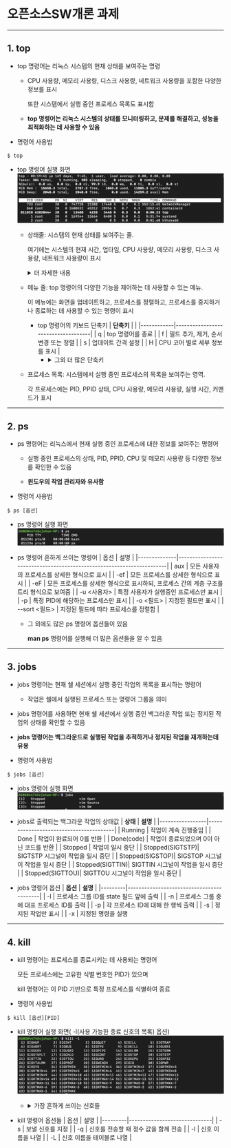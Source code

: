 # 오픈소스SW개론 과제
***
## 1. top
* top 명령어는 리눅스 시스템의 현재 상태를 보여주는 명령  

    * CPU 사용량, 메모리 사용량, 디스크 사용량, 네트워크 사용량을 포함한 다양한 정보를 표시 

      또한 시스템에서 실행 중인 프로세스 목록도 표시함
  
    * __top 명령어는 리눅스 시스템의 상태를 모니터링하고, 문제를 해결하고, 성능을 최적화하는 데 사용할 수 있음__
* 명령어 사용법
```
$ top
```
* top 명령어 실행 화면
![image](https://github.com/EHmin2/Opensource_SW/blob/master/top.png)
  + 상태줄: 시스템의 현재 상태를 보여주는 줄. 

    여기에는 시스템의 현재 시간, 업타임, CPU 사용량, 메모리 사용량, 디스크 사용량, 네트워크 사용량이 표시
        <details>
        <summary>더 자세한 내용</summary>
          
          * 첫 번째 줄은 현재 시간, 서버 구동시간, 접속 유저수, 로드 애버리지를 의미
          
          * 두 번째 줄은 전체 프로세스 수, 실행 중인 프로세스 수, 대기 중인 프로세스 수, 정지 중인 프로세스 수, 좀비 프로세스 수를 의미
          
          * 세 번째 줄은 cpu의 사용량 정보를 의미
          
          * 네 번째 줄은 시스템 메모리 사용량 정보를 의미
          
          * 다섯 번째 줄은 시스템의 스왑 영역 사용량 정보를 의미
  + 메뉴 줄: top 명령어의 다양한 기능을 제어하는 데 사용할 수 있는 메뉴.
 
    이 메뉴에는 화면을 업데이트하고, 프로세스를 정렬하고, 프로세스를 중지하거나 종료하는 데 사용할 수 있는 명령이 표시
  
    * top 명령어의 키보드 단축키
      | __단축키__ |                                    |
      |------------|------------------------------------|
      |     q      | top 명령어를 종료                   |
      |     f      | 필드 추가, 제거, 순서 변경 또는 정렬 |
      |     s      | 업데이트 간격 설정                  |
      |     H      | CPU 코어 별로 세부 정보를 표시       |
        * <details>
          <summary>그외 더 많은 단축키</summary>
            ![image](https://github.com/EHmin2/Opensource_SW/blob/master/man%20top%201.png)
            ![image](https://github.com/EHmin2/Opensource_SW/blob/master/man%20top%202.png)
   
  + 프로세스 목록: 시스템에서 실행 중인 프로세스의 목록을 보여주는 영역. 

    각 프로세스에는 PID, PPID 상태, CPU 사용량, 메모리 사용량, 실행 시간, 커맨드가 표시
***  
## 2. ps
* ps 명령어는 리눅스에서 현재 실행 중인 프로세스에 대한 정보를 보여주는 명령어

  * 실행 중인 프로세스의 상태, PID, PPID, CPU 및 메모리 사용량 등 다양한 정보를 확인한 수 있음

  * __윈도우의 작업 관리자와 유사함__
* 명령어 사용법
```
$ ps [옵션]
```
* ps 명령어 실행 화면
   ![image](https://github.com/EHmin2/Opensource_SW/blob/master/ps.png)
  
  
* ps 명령어 흔하게 쓰이는 명령어
  | 옵션          |      설명                                                             |
  |--------------|----------------------------------------------------------------------|
  | aux          | 모든 사용자의 프로세스를 상세한 형식으로 표시                                   |
  | -ef          | 모든 프로세스를 상세한 형식으로 표시                                          |
  | -eF          | 모든 프로세스를 상세한 형식으로 표시하되, 프로세스 간의 계층 구조를 트리 형식으로 보여줌  |
  | -u <사용자>    | 특정 사용자가 실행중인 프로세스만 표시                                        |
  | -p <PID>     | 특정 PID에 해당하는 프로세스만 표시                                         |
  | -o <필드>     | 지정된 필드만 표시                                                       |
  | --sort <필드> | 지정된 필드에 따라 프로세스를 정렬함                                         |
  * 그 외에도 많은 ps 명령어 옵션들이 있음 
  
    __man ps__ 명령어를 실행해 더 많은 옵션들을 알 수 있음
***
## 3. jobs
* jobs 명령어는 현재 쉘 세션에서 실행 중인 작업의 목록을 표시하는 명령어
    * 작업은 쉘에서 실행된 프로세스 또는 명령어 그룹을 의미
* jobs 명령어를 사용하면 현재 쉘 세션에서 실행 중인 백그라운 작업 또는 정지된 작업의 상태를 확인할 수 있음
  
* __jobs 명령어는 백그라운드로 실행된 작업을 추적하거나 정지된 작업을 재개하는데 유용__ 
  
* 명령어 사용법
```
$ jobs [옵션]
```
* jobs 명령어 실행 화면
   ![image](https://github.com/EHmin2/Opensource_SW/blob/master/jobs.png)

* jobs로 출력되는 백그라운 작업의 상태값
  | __상태__         |              __설명__                  |
  |-----------------|----------------------------------------|
  | Running         | 작업이 계속 진행중임                     |
  | Done            | 작업이 완료되어 0를 반환                 | 
  | Done(code)      | 작업이 종료되었으며 0이 아닌 코드를 반환  |
  | Stopped         | 작업이 일시 중단                        |
  | Stopped(SIGTSTP)| SIGTSTP 시그널이 작업을 일시 중단        |
  | Stopped(SIGSTOP)| SIGSTOP 시그널이 작업을 일시 중단        | 
  | Stopped(SIGTTIN)| SIGTTIN 시그널이 작업을 일시 중단        |
  | Stopped(SIGTTOU)| SIGTTOU 시그널이 작업을 일시 중단        |
* jobs 명령어 옵션
  | __옵션__ |  __설명__                                  |
  |---------|------------------------------------------|
  | -l      | 프로세스 그룹 ID를 state 필드 앞에 출력          |
  | -n      | 프로세스 그룹 중에 대표 프로세스 ID를 출력         |
  |  -p     | 각 프로세스 ID에 대해 한 행씩 출력               |
  | -s      | 정지된 작업만 표시                            |
  | -x      | 지정된 명령을 실행
***
## 4. kill
* kill 명령어는 프로세스를 종료시키는 데 사용되는 명령어
  
  모든 프로세스에는 고유한 식별 번호인 PID가 있으며 
  
  kill 명령어는 이 PID 기반으로 특정 프로세스를 식별하여 종료
  
* 명령어 사용법
```
$ kill [옵션][PID]
```
* kill 명령어 실행 화면( -l(사용 가능한 종료 신호의 목록) 옵션)
   ![image](https://github.com/EHmin2/Opensource_SW/blob/master/kill.png)

  * <details>
    <summary>가장 흔하게 쓰이는 신호들</summary>
      ![image](https://github.com/EHmin2/Opensource_SW/blob/master/kill%20--.png)
  
* kill 명령어 옵션들
  |   옵션   |     설명                      |
  |---------|------------------------------|
  |    -s   | 보낼 신호를 지정                |
  |    -q   | 신호를 전송할 때 정수 값을 함께 전송 |
  |    -l   | 신호 이름을 나열                 |
  |    -L   | 신호 이름을 테이블로 나열          |

  
  

  
